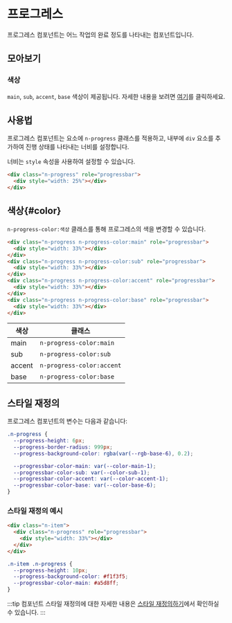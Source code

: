 <script setup>
import ExampleSection from "../components/ExampleSection.vue";
</script>

# 프로그레스

프로그레스 컴포넌트는 어느 작업의 완료 정도를 나타내는 컴포넌트입니다.

## 모아보기

### 색상

`main`, `sub`, `accent`, `base` 색상이 제공됩니다. 자세한 내용을 보려면 [여기](#color)를 클릭하세요.

<div class="n-item d:flex fl-dir:column gap:4 mt:4">
  <div class="n-progress" role="progressbar">
    <div style="width: 25%"></div>
  </div>
  <div class="n-progress n-progress-color:sub" role="progressbar">
    <div style="width: 25%"></div>
  </div>
  <div class="n-progress n-progress-color:accent" role="progressbar">
    <div style="width: 25%"></div>
  </div>
  <div class="n-progress n-progress-color:base" role="progressbar">
    <div style="width: 25%"></div>
  </div>
</div>

## 사용법

프로그레스 컴포넌트는 요소에 `n-progress` 클래스를 적용하고, 내부에 `div` 요소를 추가하여 진행 상태를 나타내는 너비를 설정합니다.

너비는 `style` 속성을 사용하여 설정할 수 있습니다.

<ExampleSection>
  <div class="n-progress" role="progressbar">
    <div style="width: 25%"></div>
  </div>
</ExampleSection>

```html
<div class="n-progress" role="progressbar">
  <div style="width: 25%"></div>
</div>
```

## 색상{#color}

`n-progress-color:색상` 클래스를 통해 프로그레스의 색을 변경할 수 있습니다.

<ExampleSection class="flex-direction:column gap:4">
  <div class="n-progress n-progress-color:main" role="progressbar">
    <div style="width: 33%"></div>
  </div>
  <div class="n-progress n-progress-color:sub" role="progressbar">
    <div style="width: 33%"></div>
  </div>
  <div class="n-progress n-progress-color:accent" role="progressbar">
    <div style="width: 33%"></div>
  </div>
  <div class="n-progress n-progress-color:base" role="progressbar">
    <div style="width: 33%"></div>
  </div>
</ExampleSection>

```html
<div class="n-progress n-progress-color:main" role="progressbar">
  <div style="width: 33%"></div>
</div>
<div class="n-progress n-progress-color:sub" role="progressbar">
  <div style="width: 33%"></div>
</div>
<div class="n-progress n-progress-color:accent" role="progressbar">
  <div style="width: 33%"></div>
</div>
<div class="n-progress n-progress-color:base" role="progressbar">
  <div style="width: 33%"></div>
</div>
```

| 색상   | 클래스                    |
| ------ | ------------------------- |
| main   | `n-progress-color:main`   |
| sub    | `n-progress-color:sub`    |
| accent | `n-progress-color:accent` |
| base   | `n-progress-color:base`   |

## 스타일 재정의

프로그레스 컴포넌트의 변수는 다음과 같습니다:

```css
.n-progress {
  --progress-height: 6px;
  --progress-border-radius: 999px;
  --progress-background-color: rgba(var(--rgb-base-6), 0.2);

  --progressbar-color-main: var(--color-main-1);
  --progressbar-color-sub: var(--color-sub-1);
  --progressbar-color-accent: var(--color-accent-1);
  --progressbar-color-base: var(--color-base-6);
}
```

### 스타일 재정의 예시

<ExampleSection>
<div class="n-item w:100p">
  <div class="n-progress" role="progressbar">
    <div style="width: 33%"></div>
  </div>
</div>
</ExampleSection>

```html
<div class="n-item">
  <div class="n-progress" role="progressbar">
    <div style="width: 33%"></div>
  </div>
</div>
```

```css
.n-item .n-progress {
  --progress-height: 10px;
  --progress-background-color: #f1f3f5;
  --progressbar-color-main: #a5d8ff;
}
```

<style>
.n-item .n-progress {
  --progress-height: 10px;
  --progress-background-color: #f1f3f5;
  --progressbar-color-main: #a5d8ff;
}
</style>

:::tip
컴포넌트 스타일 재정의에 대한 자세한 내용은 [스타일 재정의하기](/guide/customizing)에서 확인하실 수 있습니다.
:::
